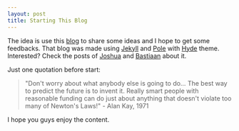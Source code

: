 ```yaml
---
layout: post
title: Starting This Blog
---
```


The idea is use this [blog](http://mailliststoc.github.io/) to share some ideas and I hope to get some feedbacks. That blog was made using [Jekyll](http://jekyllrb.com) and [Pole](http://www.getpoole.com/) with [Hyde](http://hyde.getpoole.com/) theme. Interested? Check the posts of [Joshua](http://joshualande.com/jekyll-github-pages-poole/) and [Bastiaan](http://qua.st/customise-jekyll-blog/) about it.

Just one quotation before start:

  > "Don't worry about what anybody else is going to do… The best way to predict the future is to invent it. Really smart people with reasonable funding can do just about anything that doesn't violate too many of Newton's Laws!" - Alan Kay, 1971


I hope you guys enjoy the content.

